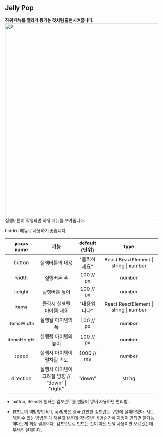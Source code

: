  ## Jelly Pop

**하위 메뉴를 젤리가 튕기는 것처럼 출현시켜줍니다.**
<br>
<img width="640" alt="2" src="https://user-images.githubusercontent.com/50945715/90135331-7af24580-ddad-11ea-81d8-7d808869108b.gif">
<br>
실행버튼이 작동되면 하위 메뉴를 보여줍니다.

hidden 메뉴로 사용하기 좋습니다.

| props name  |                       기능                        | default (단위) |                  type                   |
| :---------: | :-----------------------------------------------: | :------------: | :-------------------------------------: |
|   button    |                  실행버튼의 내용                  |  "클릭하세요"  | React.ReactElement \| string \| number  |
|    width    |                    실행버튼 폭                    |   100 // px    |                 number                  |
|   height    |                   실행버튼 높이                   |   100 // px    |                 number                  |
|    items    |             클릭시 실행될 아이템 내용             |  "내용입니다"  | React.ReactElement  \| string \| number |
| itemsWidth  |                실행될 아이템의 폭                 |   100 // px    |                 number                  |
| itemsHeight |               실행될 아이템의 높이                |   100 // px    |                 number                  |
|    speed    |            실행시 아이템이 펼쳐질 속도            |   1000 // ms   |                 number                  |
|  direction  | 실행시 아이템이 그려질 방향 // "down"  \| "right" |     "down"     |                 string                  |

- button, items에 원하는 컴포넌트를 만들어 넣어 사용하면 편리함.

- 뷰포트의 역방향인 left, up방향은 결국 간편한 컴포넌트 구현에 실패하였다. 시도해볼 수 있는 방법은 다 해본것 같은데 역방향은 사용순간에 지정이 안되면 불가능하다는게 최종 결론이다. 컴포넌트로 만드는 것이 아닌 단일 사용이면 모르겠는데 우선은 실패이다.

